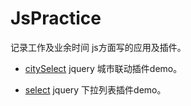 ﻿# JsPractice

记录工作及业余时间 js方面写的应用及插件。

- [citySelect](https://github.com/yaob421123/JsPractice/tree/master/citySelect)  jquery 城市联动插件demo。 

- [select](https://github.com/yaob421123/JsPractice/tree/master/select)  jquery 下拉列表插件demo。